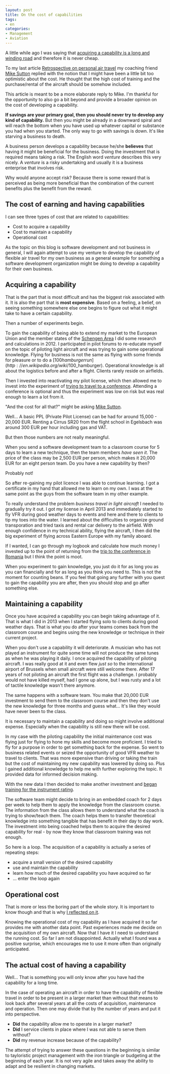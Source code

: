 ```yaml
---
layout: post
title: On the cost of capabilities
tags:
- en
categories:
- Management
- Aviation
---
```

A little while ago I was saying that [acquiring a capability is a long and winding road](/2013/09/22/on-the-development-of-capabilities.html) and therefore it is never cheap. 

To my last article [Retrospective on personal air travel](/2015/04/17/retrospective-on-personal-air-travel.html) my coaching friend [Mike Sutton](http://mhsutton.me) replied with the notion that I might have been a little bit too optimistic about the cost. He thought that the high cost of training and the purchase/rental of the aircraft should be somehow included.

This article is meant to be a more elaborate reply to Mike. I'm thankful for the opportunity to also go a bit beyond and provide a broader opinion on the cost of developing a capability.

**If savings are your primary goal, then you should never try to develop any kind of capability.** But then you might be already in a downward spiral and will reach the bottom when you have used up whatever capital or substance you had when you started. The only way to go with savings is down. It's like starving a business to death.

A business person develops a capability because he/she **believes** that having it might be beneficial for the business. Doing the investment that is required means taking a risk. The English word *venture* describes this very nicely. A *venture* is a risky undertaking and usually it is a business enterprise that involves risk.

Why would anyone accept risk? Because there is some reward that is perceived as being more beneficial than the combination of the current benefits plus the benefit from the reward.

## The cost of earning and having capabilities 
I can see three types of cost that are related to capabilities:

* Cost to acquire a capability
* Cost to maintain a capability
* Operational cost

As the topic on this blog is software development and not business in general, I will again attempt to use my venture to develop the capability of flexible air travel for my own business as a general example for something a software development organization might be doing to develop a capability for their own business.

## Acquiring a capability
That is the part that is most difficult and has the biggest risk associated with it. It is also the part that is **most expensive**. Based on a feeling, a belief, on seeing something somewhere else one begins to figure out what it might take to have a certain capability.

Then a number of experiments begin.

To gain the capability of being able to extend my market to the European Union and the member states of the [Schengen Area](http://en.wikipedia.org/wiki/Schengen_Area) I did some research and calculations in 2012. I participated in pilot forums to re-educate myself on the topic of piloting light aircraft and was trying to gain some operational knowledge. Flying for business is not the same as flying with some friends for pleasure or to do a [$100 hamburger run](http://en.wikipedia.org/wiki/$100_hamburger). Operational knowledge is all about the logistics before and after a flight. Clients rarely reside on airfields.

Then I invested into reactivating my pilot license, which then allowed me to invest into the experiment of [trying to travel to a conference](/2013/09/01/ALE2013-Ostrava.html). Attending a conference is optional and thus the experiment was low on risk but was real enough to learn a lot from it.

"And the cost for all that?" might be asking [Mike Sutton](http://mhsutton.me).

Well... A basic PPL (Private Pilot License) can be had for around 15,000 - 20,000 EUR. Renting a Cirrus SR20 from the flight school in Egelsbach was around 300 EUR per hour including gas and VAT.

But then those numbers are not really meaningful.

When you send a software development team to a classroom course for 5 days to learn a new technique, then the team members *have seen it*. The price of the class may be 2,500 EUR per person, which makes it 20,000 EUR for an eight person team. Do you have a new capability by then?

Probably not!

So after re-gaining my pilot licence I was able to continue learning. I got a certificate in my hand that allowed me to learn on my own. I was at the same point as the guys from the software team in my other example.

To really understand the problem *business travel in light aircraft* I needed to gradually try it out. I got my license in April 2013 and immediately started to fly VFR during good weather days to events and here and there to clients to tip my toes into the water. I learned about the difficulties to organize ground transporation and tried taxis and rental car delivery to the airfield. With enough confidence in my technical ability, flying the aircraft, I then did the big experiment of flying across Eastern Europe with my family aboard.

If I wanted, I can go through my logbook and calculate how much money I invested up to the point of returning from the [trip to the conference in Romania](/2013/09/01/ALE2013-Ostrava.html) but I think the point is moot.

When you experiment to gain knowledge, you just do it for as long you as you can financially and for as long as you think you need to. This is not the moment for counting beans. If you feel that going any further with you quest to gain the capability you are after, then you should stop and go after something else.

## Maintaining a capability
Once you have acquired a capability you can begin taking advantage of it. That is what I did in 2013 when I started flying solo to clients during good weather days. That is what you do after your teams comes back from the classroom course and begins using the new knowledge or technique in their current project.

When you don't use a capability it will deteriorate. A musician who has not played an instrument for quite some time will not produce the same tunes as when he was playing it daily. I once acquired the capability of piloting aircraft. I was really good at it and even flew *just so* to the international airport of Brussels when small aircraft were still welcome there. After 17 years of not piloting an aircraft the first flight was a challenge. I probably would not have killed myself, had I gone up alone, but I was rusty and a lot of tactile knowledge wasn't there anymore.

The same happens with a software team. You make that 20,000 EUR investment to send them to the classroom course and then they don't use the new knowledge for three months and guess what... It's like they would have never been to the class.

It is necessary to maintain a capability and doing so might involve additional expense. Especially when the capability is still new there will be cost.

In my case with the piloting capability the initial maintenance cost was flying just for flying to hone my skills and become more proficient. I tried to fly for a purpose in order to get something back for the expense. So went to business related events or seized the opportunity of good VFR weather to travel to clients. That was more expensive than driving or taking the train but the cost of maintaining my new capability was lowered by doing so. Plus I gained additional knowledge to help me with further exploring the topic. It provided data for informed decision making.

With the new data I then decided to make another investment and [began training for the instrument rating](/2013/10/12/commencing-ifr-training.html).

The software team might decide to bring in an embedded coach for 2 days per week to help them to apply the knowledge from the classroom course. The information from the class allows them to understand what the coach is trying to show/teach them. The coach helps them to transfer theoretical knowledge into something tangible that has benefit in their day to day work. The investment into being coached helps them to acquire the desired capability for real - by now they know that classroom training was not enough.

So here is a loop. The acquisition of a capability is actually a series of repeating steps:

* acquire a small version of the desired capability
* use and maintain the capability
* learn how much of the desired capability you have acquired so far
* ... enter the loop again

## Operational cost
That is more or less the boring part of the whole story. It is important to know though and that is why [I reflected on it](/2015/04/17/retrospective-on-personal-air-travel.html).

Knowing the operational cost of my capability as I have acquired it so far provides me with another data point. Past experiences made me decide on the acquisition of my own aircraft. Now that I have it I need to understand the running cost. So far I am not disappointed. Actually what I found was a positive surprise, which encourages me to use it more often than originally anticipated.

## The actual cost of having a capability
Well... That is something you will only know after you have had the capability for a long time.

In the case of operating an aircraft in order to have the capability of flexible travel in order to be present in a larger market than without that means to look back after several years at all the costs of acquisition, maintenance and operation. Then one may divide that by the number of years and put it into perspective.

* **Did** the capability allow me to operate in a larger market?
* **Did** I service clients in place where I was not able to serve them without? 
* **Did** my revenue increase because of the capability?

The attempt of trying to answer these questions in the beginning is similar to tayloristic project management with the iron triangle or budgeting at the beginning of each year. It is not very agile and takes away the ability to adapt and be resilient in changing markets.
